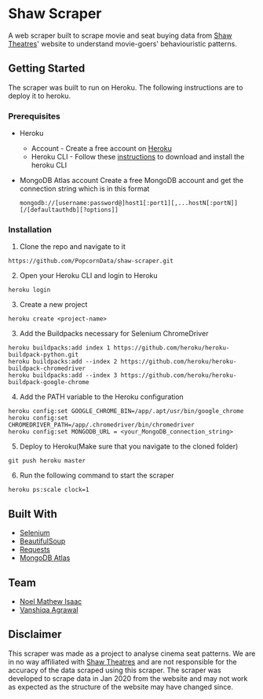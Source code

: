 # Shaw Scraper
A web scraper built to scrape movie and seat buying data from [Shaw Theatres](https://www.shaw.sg/)' website to understand movie-goers' behaviouristic patterns.  


<!-- GETTING STARTED -->
## Getting Started

The scraper was built to run on Heroku. The following instructions are to deploy it to heroku.

### Prerequisites

- Heroku
  - Account - Create a free account on [Heroku](https://www.heroku.com/)
  - Heroku CLI - Follow these [instructions](https://devcenter.heroku.com/articles/heroku-cli#download-and-install) 
to download and install the heroku CLI

- MongoDB Atlas account
  Create a free MongoDB account and get the connection string which is in this format
  ```
  mongodb://[username:password@]host1[:port1][,...hostN[:portN]][/[defaultauthdb][?options]]
  ```


### Installation

1. Clone the repo and navigate to it 
```
https://github.com/PopcornData/shaw-scraper.git
```
2. Open your Heroku CLI and login to Heroku
```
heroku login
```
3. Create a new project
```
heroku create <project-name>
```
3. Add the Buildpacks necessary for Selenium ChromeDriver
```
heroku buildpacks:add index 1 https://github.com/heroku/heroku-buildpack-python.git
heroku buildpacks:add --index 2 https://github.com/heroku/heroku-buildpack-chromedriver
heroku buildpacks:add --index 3 https://github.com/heroku/heroku-buildpack-google-chrome
```
4. Add the PATH variable to the Heroku configuration
```
heroku config:set GOOGLE_CHROME_BIN=/app/.apt/usr/bin/google_chrome
heroku config:set CHROMEDRIVER_PATH=/app/.chromedriver/bin/chromedriver
heroku config:set MONGODB_URL = <your_MongoDB_connection_string>
```
5. Deploy to Heroku(Make sure that you navigate to the cloned folder)
```
git push heroku master
```
6. Run the following command to start the scraper
```
heroku ps:scale clock=1
```


## Built With
- [Selenium](https://www.selenium.dev/) 
- [BeautifulSoup](https://pypi.org/project/beautifulsoup4/)
- [Requests](https://requests.readthedocs.io/en/master/)
- [MongoDB Atlas](https://www.mongodb.com/cloud/atlas)
&nbsp;

## Team
* [Noel Mathew Isaac](https://github.com/noelmathewisaac)
* [Vanshiqa Agrawal](https://github.com/vanshiqa)

## Disclaimer
This scraper was made as a project to analyse cinema seat patterns. We are in no way affiliated with [Shaw Theatres](https://www.shaw.sg/) and are not responsible for the accuracy of the data scraped using this scraper. The scraper was developed to scrape data in Jan 2020 from the website and may not work as expected as the structure of the website may have changed since.
